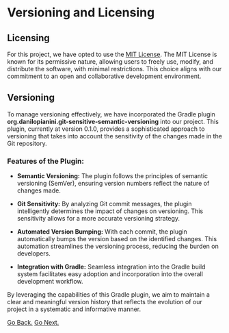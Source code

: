 # Versioning and Licensing

## Licensing

For this project, we have opted to use the [MIT License](https://opensource.org/licenses/MIT). The MIT License is known for its permissive nature, allowing users to freely use, modify, and distribute the software, with minimal restrictions. This choice aligns with our commitment to an open and collaborative development environment.

## Versioning

To manage versioning effectively, we have incorporated the Gradle plugin **org.danilopianini.git-sensitive-semantic-versioning** into our project. This plugin, currently at version 0.1.0, provides a sophisticated approach to versioning that takes into account the sensitivity of the changes made in the Git repository.

### Features of the Plugin:

- **Semantic Versioning:** The plugin follows the principles of semantic versioning (SemVer), ensuring version numbers reflect the nature of changes made.
  
- **Git Sensitivity:** By analyzing Git commit messages, the plugin intelligently determines the impact of changes on versioning. This sensitivity allows for a more accurate versioning strategy.

- **Automated Version Bumping:** With each commit, the plugin automatically bumps the version based on the identified changes. This automation streamlines the versioning process, reducing the burden on developers.

- **Integration with Gradle:** Seamless integration into the Gradle build system facilitates easy adoption and incorporation into the overall development workflow.

By leveraging the capabilities of this Gradle plugin, we aim to maintain a clear and meaningful version history that reflects the evolution of our project in a systematic and informative manner.

[Go Back.](./index.md) [Go Next.](./version_control.md)

